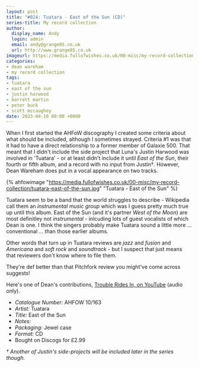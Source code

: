 ```yaml
---
layout: post
title: "#024: Tuatara - East of the Sun (CD)"
series-title: My record collection
author:
  display_name: Andy
  login: admin
  email: andy@grange85.co.uk
  url: http://www.grange85.co.uk
imageurl: https://media.fullofwishes.co.uk/00-misc/my-record-collection/tuatara-east-of-the-sun.jpg
categories:
- dean wareham
- my record collection
tags:
- tuatara
- east of the sun
- justin harwood
- barrett martin
- peter buck
- scott mccaughey
date: 2023-04-10 00:00 +0000
---
```

When I first started the AHFoW discography I created some criteria about what should be included, although I sometimes strayed. Criteria #1 was that it had to have a direct relationship to a former member of Galaxie 500. That meant that I didn't include the side project that Luna's Justin Harwood was involved in 'Tuatara' - or at least didn't include it until _East of the Sun_, their fourth or fifth album, and a record with no input from Justin&dagger;. However, Dean Wareham does put in a vocal appearance on two tracks.

{% ahfowimage "https://media.fullofwishes.co.uk/00-misc/my-record-collection/tuatara-east-of-the-sun.jpg" "Tuatara - East of the Sun" %}

Tuatara seem to be a band that the world struggles to describe - Wikipedia call them an _instrumental music group_ which was I guess pretty much true up until this album. East of the Sun (and it's partner _West of the Moon_) are most definitley not _instrumental_ - inlcuding lots of guest vocalists of which Dean is one. I think the singers probably make Tuatara sound a little more ... conventional ... than those earlier albums. 

Other words that turn up in Tuatara reviews are _jazz_ and _fusion_ and _Americana_ and _soft rock_ and _soundtrack_ - but I suspect that just means that reviewers don't know where to file them.

They're def better than that Pitchfork review you might've come across suggests!

Here's one of Dean's contributions, [Trouble Rides In, on YouTube](https://www.youtube.com/watch?v=DH9tTKn9MQg) (audio only). 

 - *Catalogue Number:* AHFOW 10/163
 - *Artist:* Tuatara
 - *Title:* East of the Sun
 - *Notes:* 
 - *Packaging:* Jewel case
 - *Format:* CD
 - Bought on Discogs for £2.99

_&dagger; Another of Justin's side-projects will be included later in the series though._
